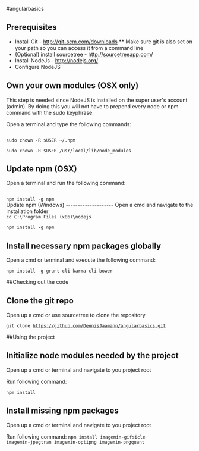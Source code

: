 #angularbasics


## Prerequisites
* Install Git - http://git-scm.com/downloads
    ** Make sure git is also set on your path so you can access it from a command line
* (Optional) install sourcetree - http://sourcetreeapp.com/
* Install NodeJs - http://nodejs.org/
* Configure NodeJS

Own your own modules (OSX only)
-------------------------------
This step is needed since NodeJS is installed on the super user's account (admin).
By doing this you will not have to prepend every node or npm command with the sudo keyphrase.

Open a terminal and type the following commands:

<code>
sudo chown -R $USER ~/.npm<br/>
sudo chown -R $USER /usr/local/lib/node_modules
</code>

Update npm (OSX)
----------------
Open a terminal and run the following command:

<code>
npm install -g npm
</code>
Update npm (Windows)
--------------------
Open a cmd and navigate to the installation folder

<code>
cd C:\Program Files (x86)\nodejs<br/>
npm install -g npm
</code>

Install necessary npm packages globally
---------------------------------------
Open a cmd or terminal and execute the following command:

<code>npm install -g grunt-cli karma-cli bower</code>

##Checking out the code

Clone the git repo
------------------
Open up a cmd or use sourcetree to clone the repository

<code>git clone https://github.com/DennisJaamann/angularbasics.git</code>

##Using the project

Initialize node modules needed by the project
---------------------------------------------
Open up a cmd or terminal and navigate to you project root

Run following command:

<code>npm install</code>

Install missing npm packages
----------------------------
Open up a cmd or terminal and navigate to you project root

Run following command:
<code>npm install imagemin-gifsicle imagemin-jpegtran imagemin-optipng imagemin-pngquant</code>

